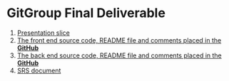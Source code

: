 # GitGroup Final Deliverable

1. [Presentation slice](https://github.com/Runbo94/TeamMeeting/blob/master/final%20deliverable/presentation/presentation.pptx)
2. [The front end source code, README file and comments placed in the **GitHub**](https://github.com/Runbo94/gitgroup)
3. [The back end source code, README file and comments placed in the **GitHub**](https://github.com/Runbo94/gitgroup-api)
4. [SRS document](https://github.com/Runbo94/TeamMeeting/blob/master/final%20deliverable/srs%20document/gitgroup_srs.pdf)
